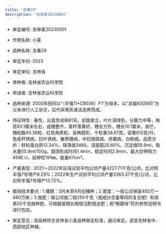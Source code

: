 ```yaml
---
title: "吉春29"
description: "吉审麦20230001"
---
```

* 审定编号:  吉审麦20230001

*  作物名称:  小麦

*  品种名称:  吉春29

*  审定年份:  2023

*  审定单位:  吉林省

* 育种者:  吉林省农业科学院

*  申请者:  吉林省农业科学院

*  品种来源:  2005年田间以“（丰强11*CB036）F1”为母本，以“龙辐920565”为父本进行人工杂交，后代采用系谱法选育而成。

*  特征特性 : 
春性，出苗至成熟81天。幼苗直立，叶片深绿色，分蘖力中等，株高93.1厘米左右，成穗整齐，茎秆落黄好。穗长方形，穗长10.1厘米，直芒，穗粒数40.38粒，红色角质粒，呈椭圆形，千粒重38.67克，容重810克/升。免疫秆锈病，抗叶锈病、散黑穗病，中抗根腐病、赤霉病、白粉病。品质分析：籽粒蛋白质13.34%，降落值346S，湿面筋25.60%，沉淀值55.9ml，吸水量55.9ml/100g，面团形成时间1.4min，稳定时间2.9min，最大拉伸阻力459E.U，延伸性191㎜，能量67cm²。
 
*  产量表现 : 
2021～2022年区域试验平均公顷产量4227.71千克/公顷，比对照丰强7号增产8.29%；2022年生产试验平均公顷产量3363.37千克/公顷，比对照丰强7号增产13.72%。

*  栽培技术要点 : 
1.播期：3月末至4月初播种；2.密度：一般公顷保苗450万～480万株；3.施肥：每公顷施二铵250千克（或成分含量等同的复合肥）和尿素50千克做种肥，可根据苗期长相情况酌情追肥；用“睛菌唑”药剂参照说明书进行包衣。

*  审定意见 : 
该品种符合吉林省小麦品种审定标准，通过审定。适宜吉林省中、西部地区种植。
